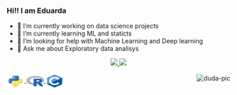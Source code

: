 ### Hi!! I am Eduarda 

- 🔭 I’m currently working on data science projects
- 🌱 I’m currently learning ML and staticts
- 🤔 I’m looking for help with Machine Learning and Deep learning
- 💬 Ask me about Exploratory data analisys 

<div align="center">
  <a href="https://github.com/EDVFprog">
  <img height="180em" src="https://github-readme-stats.vercel.app/api?username=EDVFprog&show_icons=true&theme=synthwave&include_all_commits=true&count_private=true"/>
  <img height="180em" src="https://github-readme-stats.vercel.app/api/top-langs/?username=EDVFprog&layout=compact&langs_count=7&theme=synthwave"/>
</div>

<div style="display: inline_block"><br>
  <img align="center" alt="Rafa-Python" height="30" width="40" src="https://raw.githubusercontent.com/devicons/devicon/master/icons/python/python-original.svg">
  <img align="center" alt="Rafa-r" height="30" width="40" src="https://raw.githubusercontent.com/devicons/devicon/master/icons/r/r-original.svg">
  <img align="center" alt="Rafa-C" height="30" width="40" src="https://raw.githubusercontent.com/devicons/devicon/master/icons/c/c-original.svg">
   <img align="right" alt="duda-pic" height="150" src="https://i.pinimg.com/originals/a6/23/9e/a6239e484c34e9a1eebfdeb6a91fc454.jpg">
</div>
  
  ##
